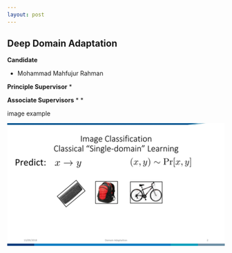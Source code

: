 ```yaml
---
layout: post
---
```


## Deep Domain Adaptation 

**Candidate**
* Mohammad Mahfujur Rahman

**Principle Supervisor**
* 

**Associate Supervisors**
* 
* 

image example

![Picture example](images/1.jpg)
